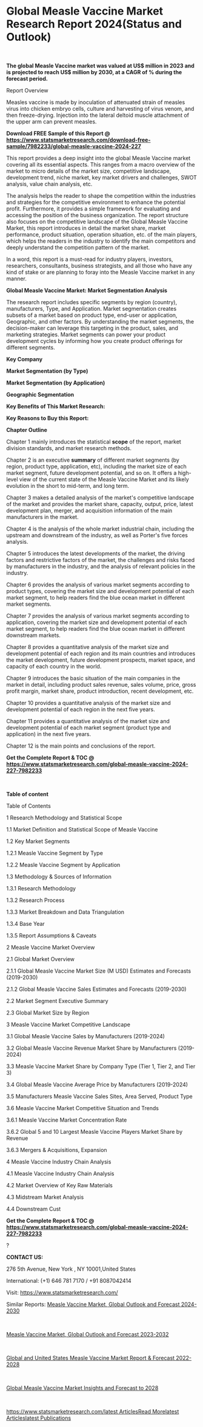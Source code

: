 <h1>Global Measle Vaccine Market Research Report 2024(Status and Outlook)</h1><br/><p><strong>The global Measle Vaccine market was valued at US$ million in 2023 and is projected to reach US$ million by 2030, at a <strong>CAGR</strong> of % during the forecast period.</strong></p>
 
 
 
 <p>Report Overview</p>
 
 
 
 <p>Measles vaccine is made by inoculation of attenuated strain of measles virus into chicken embryo cells, culture and harvesting of virus venom, and then freeze-drying. Injection into the lateral deltoid muscle attachment of the upper arm can prevent measles.</p>
 
 
 
 <p><strong>Download FREE Sample of this Report @ <a href="https://www.statsmarketresearch.com/download-free-sample/7982233/global-measle-vaccine-2024-227">https://www.statsmarketresearch.com/download-free-sample/7982233/global-measle-vaccine-2024-227</a></strong></p>
 
 
 
 <p>This report provides a deep insight into the global Measle Vaccine market covering all its essential aspects. This ranges from a macro overview of the market to micro details of the market size, competitive landscape, development trend, niche market, key market drivers and challenges, SWOT analysis, value chain analysis, etc.</p>
 
 
 
 <p>The analysis helps the reader to shape the competition within the industries and strategies for the competitive environment to enhance the potential profit. Furthermore, it provides a simple framework for evaluating and accessing the position of the business organization. The report structure also focuses on the competitive landscape of the Global Measle Vaccine Market, this report introduces in detail the market share, market performance, product situation, operation situation, etc. of the main players, which helps the readers in the industry to identify the main competitors and deeply understand the competition pattern of the market.</p>
 
 
 
 <p>In a word, this report is a must-read for industry players, investors, researchers, consultants, business strategists, and all those who have any kind of stake or are planning to foray into the Measle Vaccine market in any manner.</p>
 
 
 
 <p><strong>Global Measle Vaccine Market: Market Segmentation Analysis</strong></p>
 
 
 
 <p>The research report includes specific segments by region (country), manufacturers, Type, and Application. Market segmentation creates subsets of a market based on product type, end-user or application, Geographic, and other factors. By understanding the market segments, the decision-maker can leverage this targeting in the product, sales, and marketing strategies. Market segments can power your product development cycles by informing how you create product offerings for different segments.</p>
 
 
 
 <p><strong>Key Company</strong></p>
 
 
 
 <p><strong>Market Segmentation (by Type)</strong></p>
 
 
 
 <p><strong>Market Segmentation (<strong>by Application</strong>)</strong></p>
 
 
 
 <p><strong>Geographic Segmentation</strong></p>
 
 
 
 <p><strong>Key Benefits of This Market Research:</strong></p>
 
 
 
 <p><strong>Key <strong>Reasons to Buy</strong> this Report:</strong></p>
 
 
 
 <p><strong>Chapter Outline</strong></p>
 
 
 
 <p>Chapter 1 mainly introduces the statistical <strong>scope</strong> of the report, market division standards, and market research methods.</p>
 
 
 
 <p>Chapter 2 is an executive <strong>summary</strong> of different market segments (by region, product type, application, etc), including the market size of each market segment, future development potential, and so on. It offers a high-level view of the current state of the Measle Vaccine Market and its likely evolution in the short to mid-term, and long term.</p>
 
 
 
 <p>Chapter 3 makes a detailed analysis of the market&#39;s competitive landscape of the market and provides the market share, capacity, output, price, latest development plan, merger, and acquisition information of the main manufacturers in the market.</p>
 
 
 
 <p>Chapter 4 is the analysis of the whole market industrial chain, including the upstream and downstream of the industry, as well as Porter&#39;s five forces analysis.</p>
 
 
 
 <p>Chapter 5 introduces the latest developments of the market, the driving factors and restrictive factors of the market, the challenges and risks faced by manufacturers in the industry, and the analysis of relevant policies in the industry.</p>
 
 
 
 <p>Chapter 6 provides the analysis of various market segments according to product types, covering the market size and development potential of each market segment, to help readers find the blue ocean market in different market segments.</p>
 
 
 
 <p>Chapter 7 provides the analysis of various market segments according to application, covering the market size and development potential of each market segment, to help readers find the blue ocean market in different downstream markets.</p>
 
 
 
 <p>Chapter 8 provides a quantitative analysis of the market size and development potential of each region and its main countries and introduces the market development, future development prospects, market space, and capacity of each country in the world.</p>
 
 
 
 <p>Chapter 9 introduces the basic situation of the main companies in the market in detail, including product sales revenue, sales volume, price, gross profit margin, market share, product introduction, recent development, etc.</p>
 
 
 
 <p>Chapter 10 provides a quantitative analysis of the market size and development potential of each region in the next five years.</p>
 
 
 
 <p>Chapter 11 provides a quantitative analysis of the market size and development potential of each market segment (product type and application) in the next five years.</p>
 
 
 
 <p>Chapter 12 is the main points and conclusions of the report.</p>
 
 
 
 <div><b>Get the Complete Report & TOC @ <a href="https://www.statsmarketresearch.com/global-measle-vaccine-2024-227-7982233">https://www.statsmarketresearch.com/global-measle-vaccine-2024-227-7982233</a></b></div>
 
 
 
 <p><br />
 
 <b>Table of content</b></p>
 
 
 
 <p>Table of Contents<br />
 
 1 Research Methodology and Statistical Scope<br />
 
 1.1 Market Definition and Statistical Scope of Measle Vaccine<br />
 
 1.2 Key Market Segments<br />
 
 1.2.1 Measle Vaccine Segment by Type<br />
 
 1.2.2 Measle Vaccine Segment by Application<br />
 
 1.3 Methodology & Sources of Information<br />
 
 1.3.1 Research Methodology<br />
 
 1.3.2 Research Process<br />
 
 1.3.3 Market Breakdown and Data Triangulation<br />
 
 1.3.4 Base Year<br />
 
 1.3.5 Report Assumptions & Caveats<br />
 
 2 Measle Vaccine Market Overview<br />
 
 2.1 Global Market Overview<br />
 
 2.1.1 Global Measle Vaccine Market Size (M USD) Estimates and Forecasts (2019-2030)<br />
 
 2.1.2 Global Measle Vaccine Sales Estimates and Forecasts (2019-2030)<br />
 
 2.2 Market Segment Executive Summary<br />
 
 2.3 Global Market Size by Region<br />
 
 3 Measle Vaccine Market Competitive Landscape<br />
 
 3.1 Global Measle Vaccine Sales by Manufacturers (2019-2024)<br />
 
 3.2 Global Measle Vaccine Revenue Market Share by Manufacturers (2019-2024)<br />
 
 3.3 Measle Vaccine Market Share by Company Type (Tier 1, Tier 2, and Tier 3)<br />
 
 3.4 Global Measle Vaccine Average Price by Manufacturers (2019-2024)<br />
 
 3.5 Manufacturers Measle Vaccine Sales Sites, Area Served, Product Type<br />
 
 3.6 Measle Vaccine Market Competitive Situation and Trends<br />
 
 3.6.1 Measle Vaccine Market Concentration Rate<br />
 
 3.6.2 Global 5 and 10 Largest Measle Vaccine Players Market Share by Revenue<br />
 
 3.6.3 Mergers & Acquisitions, Expansion<br />
 
 4 Measle Vaccine Industry Chain Analysis<br />
 
 4.1 Measle Vaccine Industry Chain Analysis<br />
 
 4.2 Market Overview of Key Raw Materials<br />
 
 4.3 Midstream Market Analysis<br />
 
 4.4 Downstream Cust</p>
 
 
 
 <div><b>Get the Complete Report & TOC @ <a href="https://www.statsmarketresearch.com/global-measle-vaccine-2024-227-7982233">https://www.statsmarketresearch.com/global-measle-vaccine-2024-227-7982233</a></b></div>
 
 
 
 <p>? </p>
 
 
 
 <p><b>CONTACT US:</b><br />
 
 276 5th Avenue, New York , NY 10001,United States<br />
 
 International: (+1) 646 781 7170 / +91 8087042414<br />
 
 Visit: <a href="https://www.statsmarketresearch.com/">https://www.statsmarketresearch.com/</a><br />
 
 Similar Reports: <a href="https://www.statsmarketresearch.com/global-measle-vaccine-2024-227-7982233">Measle Vaccine Market, Global Outlook and Forecast 2024-2030</a><br />
 
 <br />
 
 <a href="https://www.statsmarketresearch.com/global-measle-vaccine-2024-227-7982233">Measle Vaccine Market, Global Outlook and Forecast 2023-2032</a><br />
 
 <br />
 
 <a href="https://www.statsmarketresearch.com/global-measle-vaccine-2024-227-7982233">Global and United States Measle Vaccine Market Report & Forecast 2022-2028</a><br />
 
 <br />
 
 <a href="https://www.statsmarketresearch.com/global-measle-vaccine-2024-227-7982233">Global Measle Vaccine Market Insights and Forecast to 2028</a><br />
 
 <br />
 
 <a href="https://gyeongbokgung.com">https://www.statsmarketresearch.com/</a><a href="https://hallyeomaritime.com">latest Articles</a><a href="https://jingwansa.com">Read More</a><a href="https://nguoiviet.jp/">latest Articles</a><a href="https://www.intelmarketresearch.com/">latest Publications</a></p>